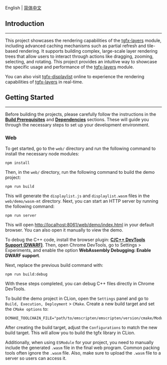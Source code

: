 English | [简体中文](./README.zh_CN.md)

## Introduction
***

This project showcases the rendering capabilities of the [tgfx-layers](https://github.com/Tencent/tgfx/tree/main/include/tgfx/layers) module, 
including advanced caching mechanisms such as partial refresh and tile-based rendering. It supports building complex, 
large-scale layer rendering trees that allow users to interact through actions like dragging, zooming, selecting, and rotating. 
This project provides an intuitive way to showcase the specific usage and performance of the [tgfx-layers](https://github.com/Tencent/tgfx/tree/main/include/tgfx/layers) module.

You can also visit [tgfx-displaylist](https://tgfx.org/displaylist) online to experience the rendering capabilities of [tgfx-layers](https://github.com/Tencent/tgfx/tree/main/include/tgfx/layers) in real-time.

## Getting Started
***

Before building the projects, please carefully follow the instructions in the
[**Build Prerequisites**](https://github.com/Tencent/tgfx?tab=readme-ov-file#build-prerequisites)
and [**Dependencies**](https://github.com/Tencent/tgfx?tab=readme-ov-file#dependencies) sections.
These will guide you through the necessary steps to set up your development environment.

### Web

To get started, go to the `web/` directory and run the following command to install the necessary
node modules:

```
npm install
```

Then, in the `web/` directory, run the following command to build the demo project:

```
npm run build
```

This will generate the `displaylist.js` and `displaylist.wasm` files in the `web/demo/wasm-mt` directory.
Next, you can start an HTTP server by running the following command:

```
npm run server
```

This will open [http://localhost:8061/web/demo/index.html](http://localhost:8061/web/demo/index.html)
in your default browser. You can also open it manually to view the demo.

To debug the C++ code, install the browser plugin:
[**C/C++ DevTools Support (DWARF)**](https://chromewebstore.google.com/detail/cc++-devtools-support-dwa/pdcpmagijalfljmkmjngeonclgbbannb).
Then, open Chrome DevTools, go to Settings > Experiments, and enable the option
**WebAssembly Debugging: Enable DWARF support**.

Next, replace the previous build command with:

```
npm run build:debug
```

With these steps completed, you can debug C++ files directly in Chrome DevTools.

To build the demo project in CLion, open the `Settings` panel and go to `Build, Execution, Deployment` > `CMake`.
Create a new build target and set the `CMake options` to:

```
DCMAKE_TOOLCHAIN_FILE="path/to/emscripten/emscripten/version/cmake/Modules/Platform/Emscripten.cmake"
```

After creating the build target, adjust the `Configurations` to match the new build target. This will
allow you to build the tgfx library in CLion.

Additionally, when using `ESModule` for your project, you need to manually include the generated
`.wasm` file in the final web program. Common packing tools often ignore the `.wasm` file. Also,
make sure to upload the `.wasm` file to a server so users can access it.
